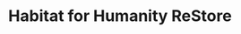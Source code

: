 ---
title: "Habitat for Humanity ReStore"
url: /cary/habitat-for-humanity-restore/
shop: Gebrauchtwaren
---